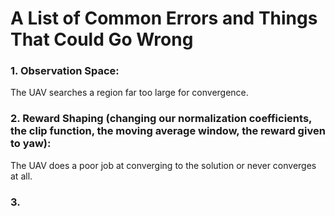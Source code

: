 # A List of Common Errors and Things That Could Go Wrong

### 1. Observation Space:

The UAV searches a region far too large for convergence.

### 2. Reward Shaping (changing our normalization coefficients, the clip function, the moving average window, the reward given to yaw):

The UAV does a poor job at converging to the solution or never converges at all.

### 3. 